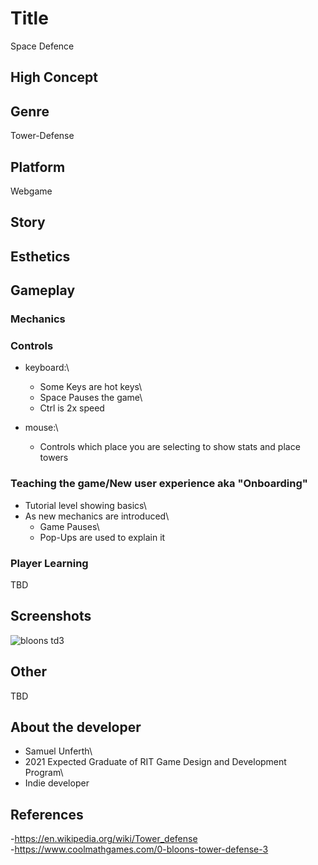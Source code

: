# Title
Space Defence

## High Concept


## Genre
Tower-Defense

## Platform
Webgame

## Story


## Esthetics


## Gameplay

### Mechanics


### Controls
- keyboard:\
  - Some Keys are hot keys\
  - Space Pauses the game\
  - Ctrl is 2x speed
  
 - mouse:\
   - Controls which place you are selecting to show stats and place towers
  
### Teaching the game/New user experience aka "Onboarding"
- Tutorial level showing basics\
- As new mechanics are introduced\
  - Game Pauses\
  - Pop-Ups are used to explain it
 
### Player Learning
TBD

## Screenshots
![bloons td3](https://www.coolmathgames.com/sites/cmatgame/files/bloons-tower-defense-3.jpg)

## Other
TBD

## About the developer
- Samuel Unferth\
- 2021 Expected Graduate of RIT Game Design and Development Program\
- Indie developer



## References
-https://en.wikipedia.org/wiki/Tower_defense \
-https://www.coolmathgames.com/0-bloons-tower-defense-3
